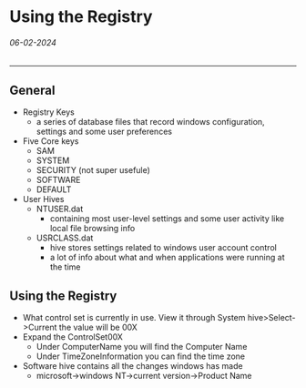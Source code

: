 # Using the Registry
###### 06-02-2024
---
## General
- Registry Keys
	- a series of database files that record windows configuration, settings and some user preferences
- Five Core keys
	- SAM
	- SYSTEM
	- SECURITY (not super usefule)
	- SOFTWARE
	- DEFAULT
- User Hives
	- NTUSER.dat
		- containing most user-level settings and some user activity like local file browsing info
	- USRCLASS.dat
		- hive stores settings related to windows user account control
		- a lot of info about what and when applications were running at the time

## Using the Registry
- What control set is currently in use. View it through System hive>Select->Current the value will be 00X
- Expand the ControlSet00X
	- Under ComputerName you will find the Computer Name
	- Under TimeZoneInformation you can find the time zone
- Software hive contains all the changes windows has made
	- microsoft->windows NT->current version->Product Name